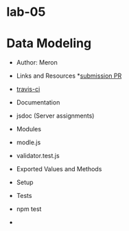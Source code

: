 # lab-05
# Data Modeling

* Author: Meron
* Links and Resources
*[submission PR]()
* [travis-ci]()
* Documentation
* jsdoc (Server assignments)
* Modules
* modle.js
* validator.test.js
* Exported Values and Methods

* Setup
* Tests
* npm test
* ![]()


